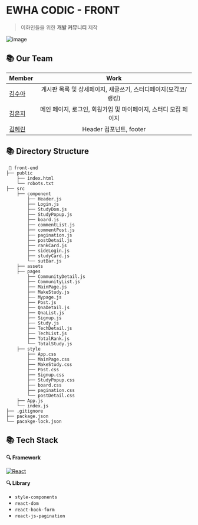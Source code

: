 # EWHA CODIC - FRONT

> 이화인들을 위한 **개발 커뮤니티** 제작


![image](https://user-images.githubusercontent.com/58056141/127864300-86def84e-d746-4c64-bf8b-4e18660c8868.png)


## 📚 Our Team

|  <center>Member</center> |  <center>Work</center> |
|:--------|:--------:|
|[김수아](https://github.com/sua-kim)| 게시판 목록 및 상세페이지, 새글쓰기, 스터디페이지(모각코/랭킹) |
|[김은지](https://github.com/KSilverJi) | 메인 페이지, 로그인, 회원가입 및 마이페이지, 스터디 모집 페이지 |
|[김혜린](https://github.com/graygra16) | Header 컴포넌트, footer  |

## 📚 Directory Structure

```
 📁 front-end
├── public
    ├── index.html
    └── robots.txt
├── src
    ├── component
        ├── Header.js
        ├── Login.js
        ├── StudyDom.js
        ├── StudyPopup.js
        ├── board.js
        ├── commentList.js
        ├── commentPost.js
        ├── pagination.js
        ├── postDetail.js
        ├── rankCard.js
        ├── sideLogin.js
        ├── studyCard.js
        └── sutBar.js
    ├── assets
    ├── pages
        ├── CommunityDetail.js
        ├── CommunityList.js
        ├── MainPage.js
        ├── MakeStudy.js
        ├── Mypage.js
        ├── Post.js
        ├── QnaDetail.js
        ├── QnaList.js
        ├── Signup.js
        ├── Study.js
        ├── TechDetail.js
        ├── TechList.js
        ├── TotalRank.js
        └── TotalStudy.js
    ├── style
        ├── App.css
        ├── MainPage.css
        ├── MakeStudy.css
        ├── Post.css
        ├── Signup.css
        ├── StudyPopup.css
        ├── board.css
        ├── pagination.css
        └── postDetail.css
    ├── App.js
    └── index.js
├── .gitignore
├── package.json
└── pacakge-lock.json
```

## 📚 Tech Stack

**🔍 Framework**

  [![React](https://img.shields.io/badge/React-61DAFB?style=round-square&logo=React&logoColor=black)](https://ko.reactjs.org/)

**🔍 Library**

- `style-components`
- `react-dom`
- `react-hook-form`
- `react-js-pagination`
